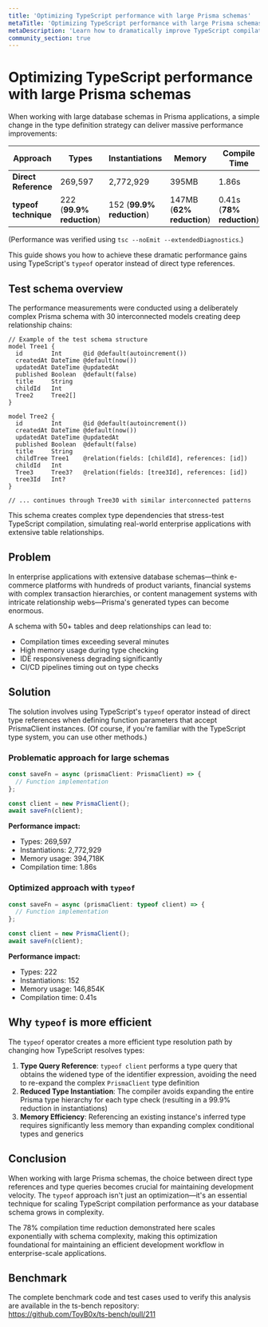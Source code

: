 ```yaml
---
title: 'Optimizing TypeScript performance with large Prisma schemas'
metaTitle: 'Optimizing TypeScript performance with large Prisma schemas'
metaDescription: 'Learn how to dramatically improve TypeScript compilation performance when working with large Prisma schemas using type optimization strategies'
community_section: true
---
```


# Optimizing TypeScript performance with large Prisma schemas

When working with large database schemas in Prisma applications, a simple change in the type definition strategy can deliver massive performance improvements:

| Approach             | Types                     | Instantiations            | Memory                    | Compile Time              |
| -------------------- | ------------------------- | ------------------------- | ------------------------- | ------------------------- |
| **Direct Reference** | 269,597                   | 2,772,929                 | 395MB                     | 1.86s                     |
| **typeof technique** | 222 (**99.9% reduction**) | 152 (**99.9% reduction**) | 147MB (**62% reduction**) | 0.41s (**78% reduction**) |

(Performance was verified using `tsc --noEmit --extendedDiagnostics`.)

This guide shows you how to achieve these dramatic performance gains using TypeScript's `typeof` operator instead of direct type references.

## Test schema overview

The performance measurements were conducted using a deliberately complex Prisma schema with 30 interconnected models creating deep relationship chains:

```prisma
// Example of the test schema structure
model Tree1 {
  id        Int      @id @default(autoincrement())
  createdAt DateTime @default(now())
  updatedAt DateTime @updatedAt
  published Boolean  @default(false)
  title     String
  childId   Int
  Tree2     Tree2[]
}

model Tree2 {
  id        Int      @id @default(autoincrement())
  createdAt DateTime @default(now())
  updatedAt DateTime @updatedAt
  published Boolean  @default(false)
  title     String
  childTree Tree1    @relation(fields: [childId], references: [id])
  childId   Int
  Tree3     Tree3?   @relation(fields: [tree3Id], references: [id])
  tree3Id   Int?
}

// ... continues through Tree30 with similar interconnected patterns
```

This schema creates complex type dependencies that stress-test TypeScript compilation, simulating real-world enterprise applications with extensive table relationships.

## Problem

In enterprise applications with extensive database schemas—think e-commerce platforms with hundreds of product variants, financial systems with complex transaction hierarchies, or content management systems with intricate relationship webs—Prisma's generated types can become enormous.

A schema with 50+ tables and deep relationships can lead to:

- Compilation times exceeding several minutes
- High memory usage during type checking
- IDE responsiveness degrading significantly
- CI/CD pipelines timing out on type checks

## Solution

The solution involves using TypeScript's `typeof` operator instead of direct type references when defining function parameters that accept PrismaClient instances.
(Of course, if you're familiar with the TypeScript type system, you can use other methods.)

### Problematic approach for large schemas

```typescript
const saveFn = async (prismaClient: PrismaClient) => {
  // Function implementation
};

const client = new PrismaClient();
await saveFn(client);
```

**Performance impact:**

- Types: 269,597
- Instantiations: 2,772,929
- Memory usage: 394,718K
- Compilation time: 1.86s

### Optimized approach with `typeof`

```typescript
const saveFn = async (prismaClient: typeof client) => {
  // Function implementation
};

const client = new PrismaClient();
await saveFn(client);
```

**Performance impact:**

- Types: 222
- Instantiations: 152
- Memory usage: 146,854K
- Compilation time: 0.41s

## Why `typeof` is more efficient

The `typeof` operator creates a more efficient type resolution path by changing how TypeScript resolves types:

1. **Type Query Reference**: `typeof client` performs a type query that obtains the widened type of the identifier expression, avoiding the need to re-expand the complex `PrismaClient` type definition
2. **Reduced Type Instantiation**: The compiler avoids expanding the entire Prisma type hierarchy for each type check (resulting in a 99.9% reduction in instantiations)
3. **Memory Efficiency**: Referencing an existing instance's inferred type requires significantly less memory than expanding complex conditional types and generics

## Conclusion

When working with large Prisma schemas, the choice between direct type references and type queries becomes crucial for maintaining development velocity. The `typeof` approach isn't just an optimization—it's an essential technique for scaling TypeScript compilation performance as your database schema grows in complexity.

The 78% compilation time reduction demonstrated here scales exponentially with schema complexity, making this optimization foundational for maintaining an efficient development workflow in enterprise-scale applications.

## Benchmark

The complete benchmark code and test cases used to verify this analysis are available in the ts-bench repository:  
https://github.com/ToyB0x/ts-bench/pull/211
